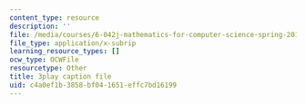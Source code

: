```yaml
---
content_type: resource
description: ''
file: /media/courses/6-042j-mathematics-for-computer-science-spring-2015/c4a0ef1b3858bf041651effc7bd16199_3WDzxt5p8c.srt
file_type: application/x-subrip
learning_resource_types: []
ocw_type: OCWFile
resourcetype: Other
title: 3play caption file
uid: c4a0ef1b-3858-bf04-1651-effc7bd16199
---
```

